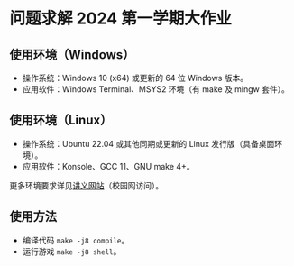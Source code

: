 # 问题求解 2024 第一学期大作业

## 使用环境（Windows）

+ 操作系统：Windows 10 (x64) 或更新的 64 位 Windows 版本。
+ 应用软件：Windows Terminal、MSYS2 环境（有 make 及 mingw 套件）。

## 使用环境（Linux）

+ 操作系统：Ubuntu 22.04 或其他同期或更新的 Linux 发行版（具备桌面环境）。
+ 应用软件：Konsole、GCC 11、GNU make 4+。

更多环境要求详见[讲义网站](https://ps24-prog.github.io/start/quickstart/)（校园网访问）。

## 使用方法

+ 编译代码 `make -j8 compile`。
+ 运行游戏 `make -j8 shell`。